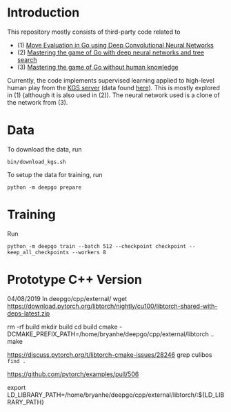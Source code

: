 Introduction
============

This repository mostly consists of third-party code related to
 * (1) [Move Evaluation in Go using Deep Convolutional Neural Networks](http://www.stats.ox.ac.uk/~cmaddis/pubs/deepgo.pdf)
 * (2) [Mastering the game of Go with deep neural networks and tree search](https://www.nature.com/articles/nature16961.pdf)
 * (3) [Mastering the game of Go without human knowledge](https://www.nature.com/articles/nature24270.pdf)

Currently, the code implements supervised learning applied to high-level human play from the [KGS server](https://www.gokgs.com/) (data found [here](https://www.u-go.net/gamerecords/)).
This is mostly explored in (1) (although it is also used in (2)). The neural network used is a clone of the network from (3).

Data
====
To download the data, run
```
bin/download_kgs.sh
```

To setup the data for training, run
```
python -m deepgo prepare
```

Training
========
Run
```
python -m deepgo train --batch 512 --checkpoint checkpoint --keep_all_checkpoints --workers 8
```

Prototype C++ Version
=====================

04/08/2019
In deepgo/cpp/external/
wget https://download.pytorch.org/libtorch/nightly/cu100/libtorch-shared-with-deps-latest.zip

rm -rf build
mkdir build
cd build
cmake -DCMAKE_PREFIX_PATH=/home/bryanhe/deepgo/cpp/external/libtorch ..
make

https://discuss.pytorch.org/t/libtorch-cmake-issues/28246
grep culibos `find .`

https://github.com/pytorch/examples/pull/506

export LD_LIBRARY_PATH=/home/bryanhe/deepgo/cpp/external/libtorch/:${LD_LIBRARY_PATH}

